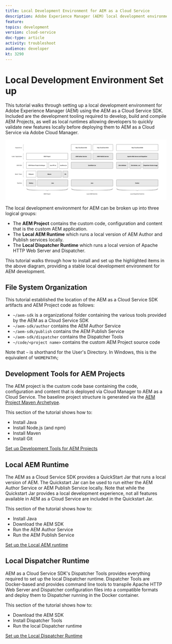 ```yaml
---
title: Local Development Environment for AEM as a Cloud Service
description: Adobe Experience Manager (AEM) local development environment overview.
feature: 
topics: development
version: cloud-service
doc-type: article
activity: troubleshoot
audience: developer
kt: 3290
---
```

 
# Local Development Environment Set up

This tutorial walks through setting up a local development environment for Adobe Experience Manager (AEM) using the AEM as a Cloud Service SDK. Included are the development tooling required to develop, build and compile AEM Projects, as well as local runtimes allowing developers to quickly validate new features locally before deploying them to AEM as a Cloud Service via Adobe Cloud Manager.

![AEM as a Cloud Service Local Development Environment Technology Stack](./assets/overview/aem-sdk-technology-stack.png)

The local development environment for AEM can be broken up into three logical groups:

+ The __AEM Project__ contains the custom code, configuration and content that is the custom AEM application.
+ The __Local AEM Runtime__ which runs a local version of AEM Author and Publish services locally.
+ The __Local Dispatcher Runtime__ which runs a local version of Apache HTTP Web Server and Dispatcher.

This tutorial walks through how to install and set up the highlighted items in the above diagram, providing a stable local development environment for AEM development.

## File System Organization

This tutorial established the location of the AEM as a Cloud Service SDK artifacts and AEM Project code as follows:

+ `~/aem-sdk` is a organizational folder containing the various tools provided by the AEM as a Cloud Service SDK
+ `~/aem-sdk/author` contains the AEM Author Service
+ `~/aem-sdk/publish` contains the AEM Publish Service
+ `~/aem-sdk/dispatcher` contains the Dispatcher Tools
+ `~/code/<project name>` contains the custom AEM Project source code

Note that `~` is shorthand for the User's Directory. In Windows, this is the equivalent of `%HOMEPATH%`;

## Development Tools for AEM Projects

The AEM project is the custom code base containing the code, configuration and content that is deployed via Cloud Manager to AEM as a Cloud Service. The baseline project structure is generated via the [AEM Project Maven Archetype](https://github.com/adobe/aem-project-archetype).

This section of the tutorial shows how to:

+ Install Java
+ Install Node.js (and npm)
+ Install Maven
+ Install Git

[Set up Development Tools for AEM Projects](./development-tools.md)

## Local AEM Runtime

The AEM as a Cloud Service SDK provides a QuickStart Jar that runs a local version of AEM. The Quickstart Jar can be used to run either the AEM Author Service or AEM Publish Service locally. Note that while the Quickstart Jar provides a local development experience, not all features available in AEM as a Cloud Service are included in the Quickstart Jar.

This section of the tutorial shows how to:

+ Install Java
+ Download the AEM SDK
+ Run the AEM Author Service
+ Run the AEM Publish Service

[Set up the Local AEM runtime](./aem-runtime.md)

## Local Dispatcher Runtime

AEM as a Cloud Service SDK's Dispatcher Tools provides everything required to set up the local Dispatcher runtime. Dispatcher Tools are Docker-based and provides command line tools to transpile Apache HTTP Web Server and Dispatcher configuration files into a compatible formats and deploy them to Dispatcher running in the Docker container.

This section of the tutorial shows how to:

+ Download the AEM SDK
+ Install Dispatcher Tools
+ Run the local Dispatcher runtime

[Set up the Local Dispatcher Runtime](./dispatcher-tools.md)
